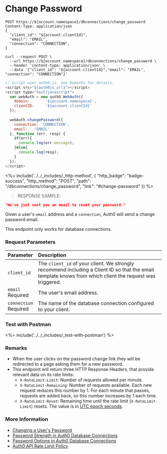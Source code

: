# Change Password

```http
POST https://${account.namespace}/dbconnections/change_password
Content-Type: application/json
{
  "client_id": "${account.clientId}",
  "email": "EMAIL",
  "connection": "CONNECTION",
}
```

```shell
curl --request POST \
  --url https://${account.namespace}/dbconnections/change_password \
  --header 'content-type: application/json' \
  --data '{"client_id": "${account.clientId}","email": "EMAIL", "connection": "CONNECTION"}'
```

```javascript
// Script uses auth0.js. See Remarks for details.
<script src="${auth0js_url}"></script>
<script type="text/javascript">
  var webAuth = new auth0.WebAuth({
    domain:       '${account.namespace}',
    clientID:     '${account.clientId}'
  });
  
  webAuth.changePassword({
    connection: 'CONNECTION',
    email:   'EMAIL'
  }, function (err, resp) {
    if(err){
      console.log(err.message);
    }else{
      console.log(resp);
    }
  });
</script>
```

<%= include('../../_includes/_http-method', {
  "http_badge": "badge-success",
  "http_method": "POST",
  "path": "/dbconnections/change_password",
  "link": "#change-password"
}) %>

> RESPONSE SAMPLE:

```JSON
"We've just sent you an email to reset your password."
```

Given a user's `email` address and a `connection`, Auth0 will send a change password email.

This endpoint only works for database connections.

### Request Parameters

| Parameter        | Description |
|:-----------------|:------------|
| `client_id` | The `client_id` of your client. We strongly recommend including a Client ID so that the email template knows from which client the request was triggered. |
| `email` <br/><span class="label label-danger">Required</span> | The user's email address. |
| `connection` <br/><span class="label label-danger">Required</span> | The name of the database connection configured to your client. |


### Test with Postman

<%= include('../../_includes/_test-with-postman') %>


### Remarks

- When the user clicks on the password change link they will be redirected to a page asking them for a new password.
- This endpoint will return three HTTP Response Headers, that provide relevant data on its rate limits:
  * `X-RateLimit-Limit`: Number of requests allowed per minute.
  * `X-RateLimit-Remaining`: Number of requests available. Each new request reduces this number by 1. For each minute that passes, requests are added back, so this number increases by 1 each time.
  * `X-RateLimit-Reset`: Remaining time until the rate limit (`X-RateLimit-Limit`) resets. The value is in [UTC epoch seconds](https://en.wikipedia.org/wiki/Unix_time).


### More Information

- [Changing a User's Password](/connections/database/password-change)
- [Password Strength in Auth0 Database Connections](/connections/database/password-strength)
- [Password Options in Auth0 Database Connections](/connections/database/password-options)
- [Auth0 API Rate Limit Policy](/policies/rate-limits)
